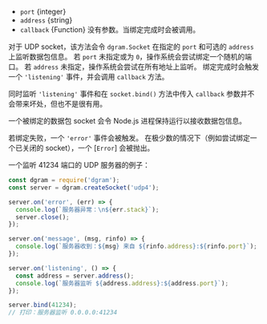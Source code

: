 <!-- YAML
added: v0.1.99
changes:
  - version: v0.9.1
    commit: 332fea5ac1816e498030109c4211bca24a7fa667
    description: The method was changed to an asynchronous execution model.
                 Legacy code would need to be changed to pass a callback
                 function to the method call.
-->

* `port` {integer}
* `address` {string}
* `callback` {Function} 没有参数。当绑定完成时会被调用。

对于 UDP socket，该方法会令 `dgram.Socket` 在指定的 `port` 和可选的 `address` 上监听数据包信息。
若 `port` 未指定或为 `0`，操作系统会尝试绑定一个随机的端口。
若 `address` 未指定，操作系统会尝试在所有地址上监听。
绑定完成时会触发一个 `'listening'` 事件，并会调用 `callback` 方法。

同时监听 `'listening'` 事件和在 `socket.bind()` 方法中传入 `callback` 参数并不会带来坏处，但也不是很有用。

一个被绑定的数据包 socket 会令 Node.js 进程保持运行以接收数据包信息。

若绑定失败，一个 `'error'` 事件会被触发。
在极少数的情况下（例如尝试绑定一个已关闭的 socket），一个 [`Error`] 会被抛出。

一个监听 41234 端口的 UDP 服务器的例子：

```js
const dgram = require('dgram');
const server = dgram.createSocket('udp4');

server.on('error', (err) => {
  console.log(`服务器异常：\n${err.stack}`);
  server.close();
});

server.on('message', (msg, rinfo) => {
  console.log(`服务器收到：${msg} 来自 ${rinfo.address}:${rinfo.port}`);
});

server.on('listening', () => {
  const address = server.address();
  console.log(`服务器监听 ${address.address}:${address.port}`);
});

server.bind(41234);
// 打印：服务器监听 0.0.0.0:41234
```

